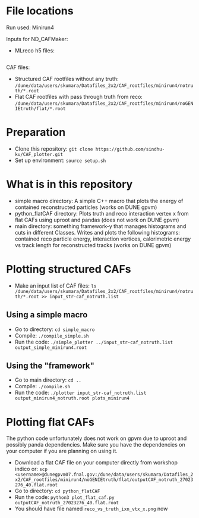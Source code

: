 # File locations

Run used: Minirun4

Inputs for ND_CAFMaker:

* MLreco h5 files:
```/dune/data/users/drielsma/minirun4/*.h5
```

CAF files:

* Structured CAF rootfiles without any truth:
  ```/dune/data/users/skumara/Datafiles_2x2/CAF_rootfiles/minirun4/notruth/*.root```
* Flat CAF rootfiles with pass through truth from reco:
  ```/dune/data/users/skumara/Datafiles_2x2/CAF_rootfiles/minirun4/noGENIEtruth/flat/*.root```

# Preparation

* Clone this repository: `git clone https://github.com/sindhu-ku/CAF_plotter.git`
* Set up environment: `source setup.sh`

# What is in this repository

* simple macro directory: A simple C++ macro that plots the energy of contained reconstructed particles (works on DUNE gpvm)
* python_flatCAF directory: Plots truth and reco interaction vertex x from flat CAFs using uproot and pandas (does not work on DUNE gpvm)
* main directory: something framework-y that manages histograms and cuts in different Classes. Writes and plots the following histograms: contained reco particle energy, interaction vertices, calorimetric energy vs track length for reconstructed tracks (works on DUNE gpvm) 

# Plotting structured CAFs

* Make an input list of CAF files:
`ls /dune/data/users/skumara/Datafiles_2x2/CAF_rootfiles/minirun4/notruth/*.root >> input_str-caf_notruth.list`

## Using a simple macro

* Go to directory: `cd simple_macro`
* Compile: `./compile_simple.sh`
* Run the code: `./simple_plotter ../input_str-caf_notruth.list output_simple_minirun4.root`

## Using the "framework"

* Go to main directory: `cd ..`
* Compile: `./compile.sh`
* Run the code: `./plotter input_str-caf_notruth.list output_minirun4_notruth.root plots_minirun4`
  
# Plotting flat CAFs

The python code unfortunately does not work on gpvm due to uproot and possibly panda dependencies. Make sure you have the dependencies on your computer if you are planning on using it.

* Download a flat CAF file on your computer directly from workshop indico or: `scp <username>@dunegpvm07.fnal.gov:/dune/data/users/skumara/Datafiles_2x2/CAF_rootfiles/minirun4/noGENIEtruth/flat/outputCAF_notruth_27023276_40.flat.root`
* Go to directory: `cd python_flatCAF`
* Run the code: `python3 plot_flat_caf.py outputCAF_notruth_27023276_40.flat.root`
* You should have file named `reco_vs_truth_ixn_vtx_x.png` now




